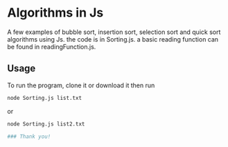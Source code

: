 # Algorithms in Js

A few examples of bubble sort, insertion sort, selection sort and quick sort algorithms using Js. the code is in Sorting.js. a basic reading function can be found in readingFunction.js.

## Usage

To run the program, clone it or download it then run 

```bash
node Sorting.js list.txt
```
or
```bash
node Sorting.js list2.txt

### Thank you!